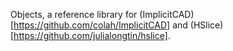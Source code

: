 Objects, a reference library for (ImplicitCAD)[https://github.com/colah/ImplicitCAD] and (HSlice)[https://github.com/julialongtin/hslice].
